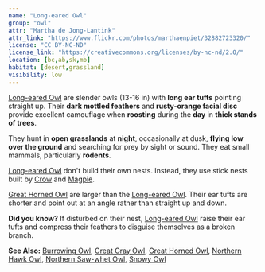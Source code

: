 ```yaml
---
name: "Long-eared Owl"
group: "owl"
attr: "Martha de Jong-Lantink"
attr_link: "https://www.flickr.com/photos/marthaenpiet/32882723320/"
license: "CC BY-NC-ND"
license_link: "https://creativecommons.org/licenses/by-nc-nd/2.0/"
location: [bc,ab,sk,mb]
habitat: [desert,grassland]
visibility: low
---
```

[Long-eared Owl](/birds/longowl/) are slender owls (13-16 in) with **long ear tufts** pointing straight up. Their **dark mottled feathers** and **rusty-orange facial disc** provide excellent camouflage when **roosting** during the **day** in **thick stands of trees**.

They hunt in **open grasslands** at **night**, occasionally at dusk, **flying low over the ground** and searching for prey by sight or sound. They eat small mammals, particularly **rodents**.

[Long-eared Owl](/birds/longowl/) don't build their own nests. Instead, they use stick nests built by [Crow](/birds/crow/) and [Magpie](/birds/magpie/).

[Great Horned Owl](/birds/grehowl/) are larger than the [Long-eared Owl](/birds/longowl/). Their ear tufts are shorter and point out at an angle rather than straight up and down.

**Did you know?** If disturbed on their nest, [Long-eared Owl](/birds/longowl/) raise their ear tufts and compress their feathers to disguise themselves as a broken branch.

<!-- generated, do not edit -->
**See Also:**
[Burrowing Owl](/birds/burrowl/),
[Great Gray Owl](/birds/gregrowl/),
[Great Horned Owl](/birds/grehowl/),
[Northern Hawk Owl](/birds/norhowl/),
[Northern Saw-whet Owl](/birds/norsowl/),
[Snowy Owl](/birds/snowyowl/)
